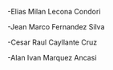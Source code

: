 -Elias Milan Lecona Condori

-Jean Marco Fernandez Silva

-Cesar Raul Cayllante Cruz

-Alan Ivan Marquez Ancasi
